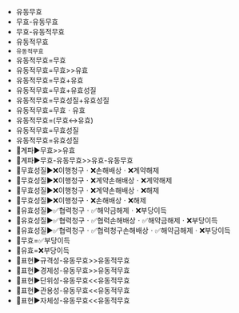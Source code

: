 - 유동무효
- 무효-유동무효
- 무효-유동적무효
- 유동적무효
- `유동적무효`
- 유동적무효=무효
- 유동적무효=무효>>유효
- 유동적무효=무효+유효
- 유동적무효=무효+유효성질
- 유동적무효=무효성질+유효성질
- 유동적무효=무효ㆍ유효
- 유동적무효=(무효↔유효)
- 유동적무효=무효성질
- 유동적무효=유효성질
- 📌계파▶️무효>>유효
- 📌계파▶️무효-유동무효>>유효-유동무효
- 📌무효성질▶️❌이행청구ㆍ❌손해배상ㆍ❌계약해제
- 📌무효성질▶️❌이행청구ㆍ❌계약손해배상ㆍ❌계약해제
- 📌무효성질▶️❌이행청구ㆍ❌계약손해배상ㆍ❌해제
- 📌무효성질▶️❌이행청구ㆍ❌손해배상ㆍ❌해제
- 📌유효성질▶️✅협력청구ㆍ✅해약금해제ㆍ❌부당이득
- 📌유효성질▶️✅협력청구ㆍ✅협력손해배상ㆍ✅해약금해제ㆍ❌부당이득
- 📌유효성질▶️✅협력청구ㆍ✅협력청구손해배상ㆍ✅해약금해제ㆍ❌부당이득
- 📌무효=✅부당이득
- 📌유효=❌부당이득
- 📌표현▶️규격성-유동무효>>유동적무효
- 📌표현▶️경제성-유동무효>>유동적무효
- 📌표현▶️단위성-유동무효<<유동적무효
- 📌표현▶️관용성-유동무효<<유동적무효
- 📌표현▶️자체성-유동무효<<유동적무효